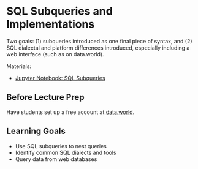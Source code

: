 # SQL Subqueries and Implementations

Two goals: (1) subqueries introduced as one final piece of syntax, and (2) SQL dialectal and platform differences introduced, especially including a web interface (such as on data.world).

Materials:
- [Jupyter Notebook: SQL Subqueries](sql_subqueries.ipynb)

## Before Lecture Prep

Have students set up a free account at [data.world](https://data.world).

## Learning Goals

- Use SQL subqueries to nest queries
- Identify common SQL dialects and tools
- Query data from web databases
